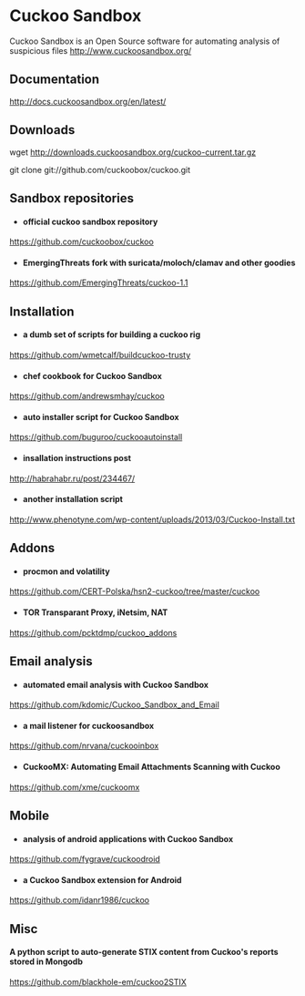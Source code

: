 # Cuckoo Sandbox
Cuckoo Sandbox is an Open Source software for automating analysis of suspicious files
http://www.cuckoosandbox.org/

## Documentation
http://docs.cuckoosandbox.org/en/latest/

## Downloads
wget http://downloads.cuckoosandbox.org/cuckoo-current.tar.gz

git clone git://github.com/cuckoobox/cuckoo.git

## Sandbox repositories
- #### official cuckoo sandbox repository
https://github.com/cuckoobox/cuckoo

- #### EmergingThreats fork with suricata/moloch/clamav and other goodies
https://github.com/EmergingThreats/cuckoo-1.1

## Installation
- #### a dumb set of scripts for building a cuckoo rig
https://github.com/wmetcalf/buildcuckoo-trusty

- #### chef cookbook for Cuckoo Sandbox
https://github.com/andrewsmhay/cuckoo

- #### auto installer script for Cuckoo Sandbox
https://github.com/buguroo/cuckooautoinstall

- #### insallation instructions post
http://habrahabr.ru/post/234467/

- #### another installation script
http://www.phenotyne.com/wp-content/uploads/2013/03/Cuckoo-Install.txt

## Addons
- #### procmon and volatility 
https://github.com/CERT-Polska/hsn2-cuckoo/tree/master/cuckoo

- #### TOR Transparant Proxy, iNetsim, NAT
https://github.com/pcktdmp/cuckoo_addons

## Email analysis
- #### automated email analysis with Cuckoo Sandbox
https://github.com/kdomic/Cuckoo_Sandbox_and_Email

- #### a mail listener for cuckoosandbox
https://github.com/nrvana/cuckooinbox

- #### CuckooMX: Automating Email Attachments Scanning with Cuckoo
https://github.com/xme/cuckoomx 

## Mobile
- #### analysis of android applications with Cuckoo Sandbox
https://github.com/fygrave/cuckoodroid

- #### a Cuckoo Sandbox extension for Android
https://github.com/idanr1986/cuckoo

## Misc
#### A python script to auto-generate STIX content from Cuckoo's reports stored in Mongodb
https://github.com/blackhole-em/cuckoo2STIX
